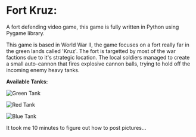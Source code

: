 # **Fort Kruz**: 

A fort defending video game, this game is fully written in Python using Pygame library.

This game is based in World War II, the game focuses on a fort really far in the green lands called 'Kruz'. The fort is targetted by most of the war factions due to it's strategic location. The local soldiers managed to create a small auto-cannon that fires explosive cannon balls, trying to hold off the incoming enemy heavy tanks.


**Available Tanks:**

![Green Tank](https://github.com/Carbon32/fort-kruz/blob/main/assets/Tank/Move/0.png?raw=true)

![Red Tank](https://github.com/Carbon32/fort-kruz/blob/main/assets/Heavy/Move/0.png?raw=true)

![Blue Tank](https://github.com/Carbon32/fort-kruz/blob/main/assets/Super/Move/0.png?raw=true)



It took me 10 minutes to figure out how to post pictures...